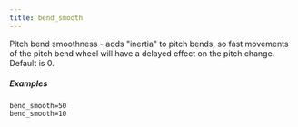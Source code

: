 ```yaml
---
title: bend_smooth
---
```

Pitch bend smoothness - adds "inertia" to pitch bends, so fast movements of the
pitch bend wheel will have a delayed effect on the pitch change. Default is 0.

##### Examples

```
bend_smooth=50
bend_smooth=10
```
